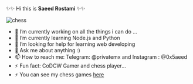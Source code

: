
✨✨ Hi this is **Saeed Rostami**  ✨✨ 
  
  ![chess](https://raw.githubusercontent.com/wikiccu/mycv/master/mycv/static/img/maintenance.jpg)


- 🔭 I’m currently working on all the things i can do ...
- 🌱 I’m currently learning Node.js and Python
- 🤔 I’m looking for help for learning web developing 
- 💬 Ask me about anything :)
- 📫 How to reach me: Telegram: @privatemx and Instagram : @0x5aeed
- ⚡ Fun fact: CoDCW Gamer and chess player... 
- ⚡ You can see my chess games [here](https://lichess.org/@/hex_5aeed/all)
